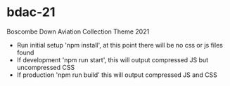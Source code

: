 # bdac-21

Boscombe Down Aviation Collection Theme 2021

- Run initial setup 'npm install', at this point there will be no css or js files found
- If development 'npm run start', this will output compressed JS but uncompressed CSS
- If production 'npm run build' this will output compressed JS and CSS

